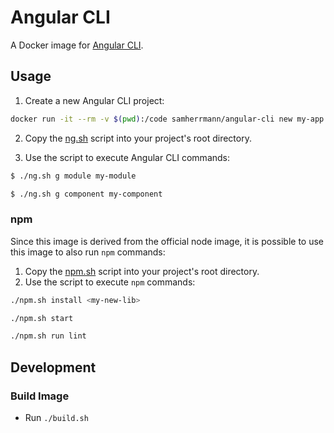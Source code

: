 # Angular CLI
A Docker image for [Angular CLI](https://github.com/angular/angular-cli).

## Usage
1. Create a new Angular CLI project:
```sh
docker run -it --rm -v $(pwd):/code samherrmann/angular-cli new my-app
```
2. Copy the [ng.sh](ng.sh) script into your project's root directory.

3. Use the script to execute Angular CLI commands:
```sh
$ ./ng.sh g module my-module
```
```sh
$ ./ng.sh g component my-component
```

### npm
Since this image is derived from the official node image, it is possible to use this image to also run `npm` commands:

1. Copy the [npm.sh](npm.sh) script into your project's root directory.
2. Use the script to execute `npm` commands:
```sh
./npm.sh install <my-new-lib>
```
```sh
./npm.sh start
```
```sh
./npm.sh run lint
```

## Development
### Build Image
* Run `./build.sh`
